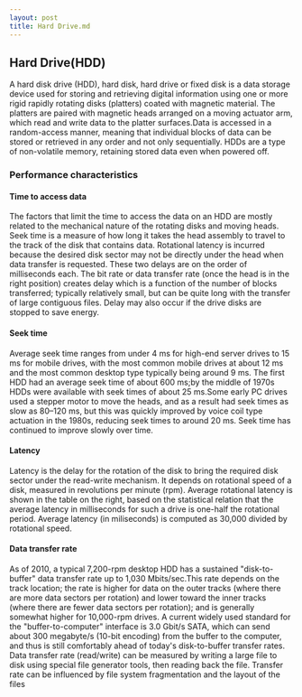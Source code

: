 ```yaml
---
layout: post
title: Hard Drive.md
---
```

## Hard Drive(HDD)
A hard disk drive (HDD), hard disk, hard drive or fixed disk is a data storage device used for storing and retrieving digital information using one or more rigid rapidly rotating disks (platters) coated with magnetic material. The platters are paired with magnetic heads arranged on a moving actuator arm, which read and write data to the platter surfaces.Data is accessed in a random-access manner, meaning that individual blocks of data can be stored or retrieved in any order and not only sequentially. HDDs are a type of non-volatile memory, retaining stored data even when powered off.

### Performance characteristics

#### Time to access data

The factors that limit the time to access the data on an HDD are mostly related to the mechanical nature of the rotating disks and moving heads. Seek time is a measure of how long it takes the head assembly to travel to the track of the disk that contains data. Rotational latency is incurred because the desired disk sector may not be directly under the head when data transfer is requested. These two delays are on the order of milliseconds each. The bit rate or data transfer rate (once the head is in the right position) creates delay which is a function of the number of blocks transferred; typically relatively small, but can be quite long with the transfer of large contiguous files. Delay may also occur if the drive disks are stopped to save energy. 

#### Seek time

Average seek time ranges from under 4 ms for high-end server drives to 15 ms for mobile drives, with the most common mobile drives at about 12 ms and the most common desktop type typically being around 9 ms. The first HDD had an average seek time of about 600 ms;by the middle of 1970s HDDs were available with seek times of about 25 ms.Some early PC drives used a stepper motor to move the heads, and as a result had seek times as slow as 80–120 ms, but this was quickly improved by voice coil type actuation in the 1980s, reducing seek times to around 20 ms. Seek time has continued to improve slowly over time. 

#### Latency

Latency is the delay for the rotation of the disk to bring the required disk sector under the read-write mechanism. It depends on rotational speed of a disk, measured in revolutions per minute (rpm). Average rotational latency is shown in the table on the right, based on the statistical relation that the average latency in milliseconds for such a drive is one-half the rotational period. Average latency (in miliseconds) is computed as 30,000 divided by rotational speed. 

#### Data transfer rate

As of 2010, a typical 7,200-rpm desktop HDD has a sustained "disk-to-buffer" data transfer rate up to 1,030 Mbits/sec.This rate depends on the track location; the rate is higher for data on the outer tracks (where there are more data sectors per rotation) and lower toward the inner tracks (where there are fewer data sectors per rotation); and is generally somewhat higher for 10,000-rpm drives. A current widely used standard for the "buffer-to-computer" interface is 3.0 Gbit/s SATA, which can send about 300 megabyte/s (10-bit encoding) from the buffer to the computer, and thus is still comfortably ahead of today's disk-to-buffer transfer rates. Data transfer rate (read/write) can be measured by writing a large file to disk using special file generator tools, then reading back the file. Transfer rate can be influenced by file system fragmentation and the layout of the files

